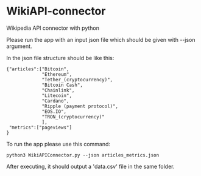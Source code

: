 # WikiAPI-connector
Wikipedia API connector with python


Please run the app with an input json file which should be given with --json argument.

In the json file structure should be like this:
```
{"articles":["Bitcoin",
             "Ethereum",
             "Tether_(cryptocurrency)",
             "Bitcoin Cash",
             "Chainlink",
             "Litecoin",
             "Cardano",
             "Ripple (payment protocol)",
             "EOS.IO",
             "TRON_(cryptocurrency)"
             ],
 "metrics":["pageviews"]
}
```
 
To run the app please use this command:
```
python3 WikiAPIConnector.py --json articles_metrics.json 
```

After executing, it should output a 'data.csv' file in the same folder.
